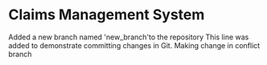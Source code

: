 # Claims Management System
Added a new branch named 'new_branch'to the repository
This line was added to demonstrate committing changes in Git. 
Making change in conflict branch
